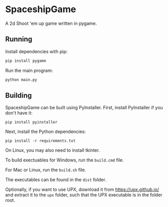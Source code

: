 # SpaceshipGame
A 2d Shoot 'em up game written in pygame.

## Running

Install dependencies with pip:

```bash
pip install pygame
```

Run the main program:

```bash
python main.py
```
## Building

SpaceshipGame can be built using PyInstaller. First, install PyInstaller if you don't have it:

    pip install pyinstaller

Next, install the Python dependencies:

    pip install -r requirements.txt

On Linux, you may also need to install tkinter.

To build exectuables for Windows, run the `build.cmd` file.

For Mac or Linux, run the `build.sh` file.

The executables can be found in the `dist` folder.

Optionally, if you want to use UPX, download it from https://upx.github.io/ and extract it to the `upx` folder, such that the UPX executable is in the folder root.

